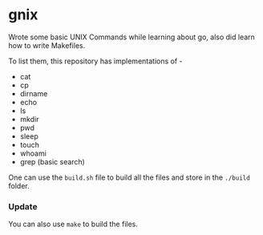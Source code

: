 # gnix

Wrote some basic UNIX Commands while learning about go, also did learn how to write Makefiles.

To list them, this repository has implementations of -
- cat
- cp
- dirname
- echo
- ls
- mkdir
- pwd
- sleep
- touch
- whoami
- grep (basic search)

One can use the ```build.sh``` file to build all the files and store in the ```./build``` folder.

### Update

You can also use ```make``` to build the files.
